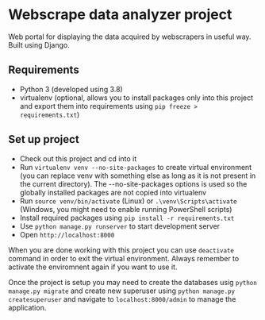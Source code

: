 # Webscrape data analyzer project
Web portal for displaying the data acquired by webscrapers in useful way. Built using Django.

## Requirements
- Python 3 (developed using 3.8)
- virtualenv (optional, allows you to install packages only into this project and export them into requirements using `pip freeze > requirements.txt`)

## Set up project
- Check out this project and cd into it
- Run `virtualenv venv --no-site-packages` to create virtual environment (you can replace venv with something else as long as it is not present in the current directory). The --no-site-packages options is used so the globally installed packages are not copied into virtualenv
- Run `source venv/bin/activate` (Linux) or `.\venv\Scripts\activate` (Windows, you might need to enable running PowerShell scripts)
- Install required packages using `pip install -r requirements.txt`
- Use `python manage.py runserver` to start development server
- Open `http://localhost:8000`

When you are done working with this project you can use `deactivate` command in order to exit the virtual environment. Always remember to activate the enviromnent again if you want to use it.

Once the project is setup you may need to create the databases usig `python manage.py migrate` and create new superuser using `python manage.py createsuperuser` and navigate to `localhost:8000/admin` to manage the application.
